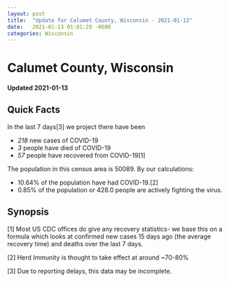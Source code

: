```yaml
---
layout: post
title:  "Update for Calumet County, Wisconsin - 2021-01-13"
date:   2021-01-13 01:01:29 -0600
categories: Wisconsin
---
```


# Calumet County, Wisconsin
#### Updated 2021-01-13

## Quick Facts

In the last 7 days[3] we project there have been
- *218* new cases of COVID-19
- *3* people have died of COVID-19
- *57* people have recovered from COVID-19[1]

The population in this census area is 50089. By our calculations:
- 10.64% of the population have had COVID-19.[2]
- 0.85% of the population or 428.0 people are actively fighting the virus.

## Synopsis




[1] Most US CDC offices do give any recovery statistics- we base this on a formula which looks at confirmed new cases
15 days ago (the average recovery time) and deaths over the last 7 days.

[2] Herd Immunity is thought to take effect at around ~70-80%

[3] Due to reporting delays, this data may be incomplete.
 
    